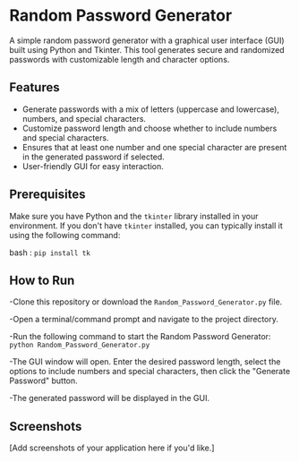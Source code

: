 # Random Password Generator

A simple random password generator with a graphical user interface (GUI) built using Python and Tkinter. This tool generates secure and randomized passwords with customizable length and character options.

## Features

- Generate passwords with a mix of letters (uppercase and lowercase), numbers, and special characters.
- Customize password length and choose whether to include numbers and special characters.
- Ensures that at least one number and one special character are present in the generated password if selected.
- User-friendly GUI for easy interaction.

## Prerequisites

Make sure you have Python and the `tkinter` library installed in your environment. If you don't have `tkinter` installed, you can typically install it using the following command:

bash : `pip install tk`


## How to Run

-Clone this repository or download the `Random_Password_Generator.py` file.

-Open a terminal/command prompt and navigate to the project directory.

-Run the following command to start the Random Password Generator: `python Random_Password_Generator.py`

-The GUI window will open. Enter the desired password length, select the options to include numbers and special characters, then click the "Generate Password" button.

-The generated password will be displayed in the GUI.

## Screenshots

[Add screenshots of your application here if you'd like.]
